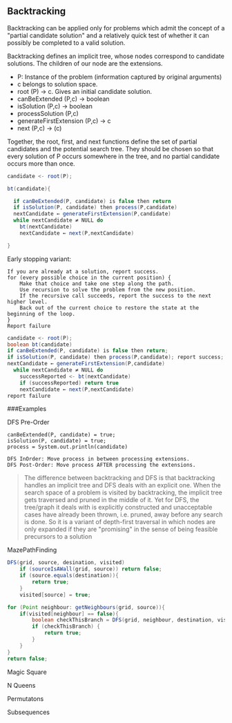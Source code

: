 ## Backtracking 



Backtracking can be applied only for problems which admit the concept of a "partial candidate solution" and a relatively quick test of whether it can possibly be completed to a valid solution.


Backtracking defines an implicit tree, whose nodes correspond to candidate solutions. The children of our node are the extensions. 


- P: Instance of the problem (information captured by original arguments)
- c belongs to solution space.
- root (P) -> c. Gives an initial candidate solution.
- canBeExtended (P,c) -> boolean
- isSolution (P,c) -> boolean
- processSolution (P,c) 
- generateFirstExtension (P,c) -> c
- next (P,c) -> (c)

Together, the root, first, and next functions define the set of partial candidates and the potential search tree. They should be chosen so that every solution of P occurs somewhere in the tree, and no partial candidate occurs more than once. 



~~~~java
candidate <- root(P);

bt(candidate){

  if canBeExtended(P, candidate) is false then return
  if isSolution(P, candidate) then process(P,candidate)
  nextCandidate ← generateFirstExtension(P,candidate)
  while nextCandidate ≠ NULL do
    bt(nextCandidate)
    nextCandidate ← next(P,nextCandidate)

}

~~~~




Early stopping variant:

~~~~
If you are already at a solution, report success.
for (every possible choice in the current position) {
	Make that choice and take one step along the path.
	Use recursion to solve the problem from the new position.
	If the recursive call succeeds, report the success to the next higher level.
	Back out of the current choice to restore the state at the beginning of the loop.
}
Report failure
~~~~




~~~~java
candidate <- root(P);
boolean bt(candidate)  
if canBeExtended(P, candidate) is false then return;
if isSolution(P, candidate) then process(P,candidate); report success;
nextCandidate ← generateFirstExtension(P,candidate)
  while nextCandidate ≠ NULL do
    successReported <- bt(nextCandidate)
    if (successReported) return true
    nextCandidate ← next(P,nextCandidate)
report failure
~~~~


###Examples


DFS Pre-Order

~~~~
canBeExtended(P, candidate) = true;
isSolution(P, candidate) = true; 
process = System.out.println(candidate)

DFS InOrder: Move process in between processing extensions. 
DFS Post-Order: Move process AFTER processing the extensions.
~~~~




> The difference between backtracking and DFS is that backtracking handles an implicit tree and DFS deals with an explicit one. When the search space of a problem is visited by backtracking, the implicit tree gets traversed and pruned in the middle of it. Yet for DFS, the tree/graph it deals with is explicitly constructed and unacceptable cases have already been thrown, i.e. pruned, away before any search is done. So it is a variant of depth-first traversal in which nodes are only expanded if they  are "promising" in the sense of being feasible precursors to a solution


MazePathFinding

~~~~java
DFS(grid, source, desination, visited)
	if (sourceIsAWall(grid, source)) return false;
	if (source.equals(destination)){
		return true;
	} 
	visited[source] = true;

for (Point neighbour: getNeighbours(grid, source)){
	if(visited[neighbour] == false){
		boolean checkThisBranch = DFS(grid, neighbour, destination, visited);
		if (checkThisBranch) {
			return true;
		}
	}
}
return false;
~~~~


Magic Square


N Queens


Permutatons


Subsequences










[^wiki]: https://en.wikipedia.org/wiki/Backtracking